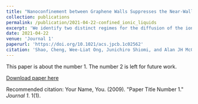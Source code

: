 ```yaml
---
title: "Nanoconfinement between Graphene Walls Suppresses the Near-Wall Diffusion of the Ionic Liquid [BMIM][PF6]"
collection: publications
permalink: /publication/2021-04-22-confined_ionic_liquids
excerpt: 'We identify two distinct regimes for the diffusion of the ionic liquid [BMIM][PF6] confined between parallel graphene walls using molecular dynamics simulations. Within 2 nm of the wall, the cations and anions form a well-defined layered structure. In this region, the in-plane diffusion coefficients are suppressed when compared to their bulk values and increase monotonically with the distance away from the wall. Beyond 2 nm from the wall, the density profile and in-plane diffusion coefficients recover their bulk values. The channel-averaged in-plane diffusion coefficients increase monotonically with wall separation and recover the bulk values at a separation of 15 nm. A simple semianalytical model is proposed that mirrors this trend. The results also highlight the importance of applying a finite-size correction to molecular dynamics-predicted diffusion coefficients of confined liquids, which may otherwise be unusually larger than their bulk values.'
date: 2021-04-22
venue: 'Journal 1'
paperurl: 'https://doi.org/10.1021/acs.jpcb.1c02562'
citation: 'Shao, Cheng, Wee-Liat Ong, Junichiro Shiomi, and Alan JH McGaughey. "Nanoconfinement between graphene walls suppresses the near-wall diffusion of the ionic liquid [bmim][pf6]." The Journal of Physical Chemistry B 125, no. 17 (2021): 4527-4535.'
---
```

This paper is about the number 1. The number 2 is left for future work.

[Download paper here](http://shaocheng16.github.io/files/ionic_liquids_21.pdf)

Recommended citation: Your Name, You. (2009). "Paper Title Number 1." <i>Journal 1</i>. 1(1).

